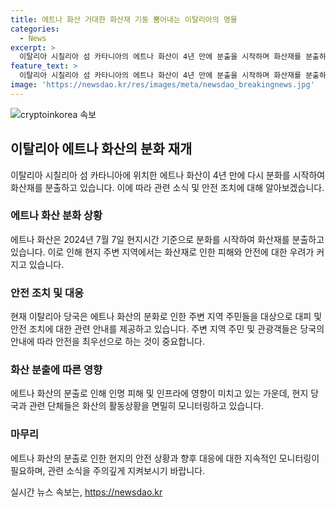```yaml
---
title: 에트나 화산 거대한 화산재 기둥 뿜어내는 이탈리아의 명물
categories:
  - News
excerpt: >
  이탈리아 시칠리아 섬 카타니아의 에트나 화산이 4년 만에 분출을 시작하며 화산재를 분출하고 있습니다.
feature_text: >
  이탈리아 시칠리아 섬 카타니아의 에트나 화산이 4년 만에 분출을 시작하며 화산재를 분출하고 있습니다.
image: 'https://newsdao.kr/res/images/meta/newsdao_breakingnews.jpg'
---
```


<p><img src="https://newsdao.kr/res/images/meta/newsdao_breakingnews.jpg" alt="cryptoinkorea 속보" /></p>

<h2>이탈리아 에트나 화산의 분화 재개</h2>

<p>이탈리아 시칠리아 섬 카타니아에 위치한 에트나 화산이 4년 만에 다시 분화를 시작하여 화산재를 분출하고 있습니다. 이에 따라 관련 소식 및 안전 조치에 대해 알아보겠습니다. </p>

<h3>에트나 화산 분화 상황</h3>

<p>에트나 화산은 2024년 7월 7일 현지시간 기준으로 분화를 시작하여 화산재를 분출하고 있습니다. 이로 인해 현지 주변 지역에서는 화산재로 인한 피해와 안전에 대한 우려가 커지고 있습니다.</p>

<h3>안전 조치 및 대응</h3>

<p>현재 이탈리아 당국은 에트나 화산의 분화로 인한 주변 지역 주민들을 대상으로 대피 및 안전 조치에 대한 관련 안내를 제공하고 있습니다. 주변 지역 주민 및 관광객들은 당국의 안내에 따라 안전을 최우선으로 하는 것이 중요합니다. </p>

<h3>화산 분출에 따른 영향</h3>

<p>에트나 화산의 분출로 인해 인명 피해 및 인프라에 영향이 미치고 있는 가운데, 현지 당국과 관련 단체들은 화산의 활동상황을 면밀히 모니터링하고 있습니다.</p>

<h3>마무리</h3>

<p>에트나 화산의 분출로 인한 현지의 안전 상황과 향후 대응에 대한 지속적인 모니터링이 필요하며, 관련 소식을 주의깊게 지켜보시기 바랍니다.</p>
실시간 뉴스 속보는, <a href="https://newsdao.kr" rel="dofollow">https://newsdao.kr</a>


